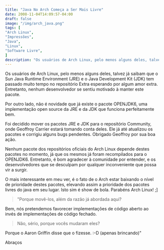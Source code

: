 ```yaml
---
title: "Java No Arch Começa a Ser Mais Livre"
date: 2008-11-04T14:09:57-04:00
draft: false
image: "/img/arch_java.png"
tags: [
"Arch Linux",
"Impressões",
"Java",
"Linux",
"Software Livre",
]
description: "Os usuários de Arch Linux, pelo menos alguns deles, talvez já saibam que o Sun Java Runtime Environment (JRE) e o Java Development Kit (JDK) tem passado muito tempo no repositório Extra esperando por algum amor extra. Entretanto, nenhum desenvolvedor se sentiu motivado à manter este pacote."
---
```

Os usuários de Arch Linux, pelo menos alguns deles, talvez já saibam que o Sun Java Runtime Environment (JRE) e o Java Development Kit (JDK) tem passado muito tempo no repositório Extra esperando por algum amor extra. Entretanto, nenhum desenvolvedor se sentiu motivado à manter este pacote.




Por outro lado, não é novidade que já existe o pacote OPENJDK6, uma implementação open source da JRE e da JDK que funciona perfeitamente bem.




Foi decidido mover os pacotes JRE e JDK para o repositório Community, onde Geoffroy Carrier estará tomando conta deles. Ele já até atualizou os pacotes e corrigiu alguns bugs pendentes. Obrigado Geoffroy por sua boa ação.




Nenhum pacote dos repositórios oficiais do Arch Linux depende destes pacotes no momento, já que os mesmos já foram recompilados para o OPENJDK6. Entretanto, é bom agradecer à comunidade por entender, e os desenvolvedores que se desculpam por qualquer inconveniente que possa vir a surgir.




O mais interessante em meu ver, é o fato de o Arch estar baixando o nível de prioridade destes pacotes, elevando assim a prioridade dos pacotes livres do java em seu lugar. Isto sim é show de bola. Parabéns Arch Linux! ;]




> "Porque movê-los, além da razão já abordada aqui?  

Bem, nós pretendemos favorecer implementações de código aberto ao invés de implementações de código fechado.
>
>

>
> Não, sério, porque vocês mudaram eles?  

Porque o Aaron Griffin disse que o fizesse. :-D (apenas brincando)"
>
>





Abraços
